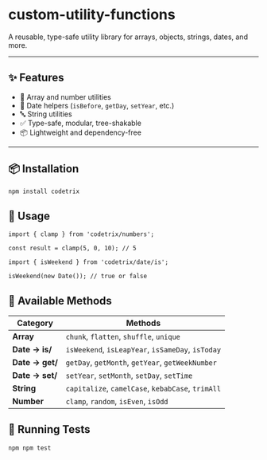 # custom-utility-functions

A reusable, type-safe utility library for arrays, objects, strings, dates, and more.

---

## ✨ Features

- 🔢 Array and number utilities
- 📅 Date helpers (`isBefore`, `getDay`, `setYear`, etc.)
- 🔤 String utilities
- ✅ Type-safe, modular, tree-shakable
- 📦 Lightweight and dependency-free

---

## 📦 Installation

```bash
npm install codetrix

```

## 🔧 Usage

```
import { clamp } from 'codetrix/numbers';

const result = clamp(5, 0, 10); // 5

```

```
import { isWeekend } from 'codetrix/date/is';

isWeekend(new Date()); // true or false

```

## 🧰 Available Methods

| Category        | Methods                                           |
| --------------- | ------------------------------------------------- |
| **Array**       | `chunk`, `flatten`, `shuffle`, `unique`           |
| **Date → is/**  | `isWeekend`, `isLeapYear`, `isSameDay`, `isToday` |
| **Date → get/** | `getDay`, `getMonth`, `getYear`, `getWeekNumber`  |
| **Date → set/** | `setYear`, `setMonth`, `setDay`, `setTime`        |
| **String**      | `capitalize`, `camelCase`, `kebabCase`, `trimAll` |
| **Number**      | `clamp`, `random`, `isEven`, `isOdd`              |

## 🧪 Running Tests

```bash
npm npm test

```
